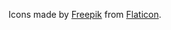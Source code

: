 Icons made by [Freepik](https://www.flaticon.com/authors/freepik) from [Flaticon](https://www.flaticon.com/).

